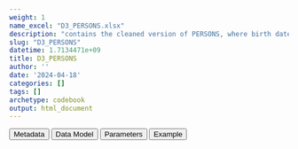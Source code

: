 ```yaml
---
weight: 1
name_excel: "D3_PERSONS.xlsx"
description: "contains the cleaned version of PERSONS, where birth date and death date are reconstituted as dates"
slug: "D3_PERSONS"
datetime: 1.7134471e+09
title: D3_PERSONS
author: ''
date: '2024-04-18'
categories: []
tags: []
archetype: codebook
output: html_document
---
```


<script src="/rmarkdown-libs/core-js/shim.min.js"></script>
<script src="/rmarkdown-libs/react/react.min.js"></script>
<script src="/rmarkdown-libs/react/react-dom.min.js"></script>
<script src="/rmarkdown-libs/reactwidget/react-tools.js"></script>
<script src="/rmarkdown-libs/htmlwidgets/htmlwidgets.js"></script>
<link href="/rmarkdown-libs/reactable/reactable.css" rel="stylesheet" />
<script src="/rmarkdown-libs/reactable-binding/reactable.js"></script>
<div class="tab">
<button class="tablinks" onclick="openCity(event, &#39;Metadata&#39;)" id="defaultOpen">Metadata</button>
<button class="tablinks" onclick="openCity(event, &#39;Data Model&#39;)">Data Model</button>
<button class="tablinks" onclick="openCity(event, &#39;Parameters&#39;)">Parameters</button>
<button class="tablinks" onclick="openCity(event, &#39;Example&#39;)">Example</button>
</div>
<div id="Metadata" class="tabcontent">
<div id="htmlwidget-1" class="reactable html-widget" style="width:auto;height:600px;"></div>
<script type="application/json" data-for="htmlwidget-1">{"x":{"tag":{"name":"Reactable","attribs":{"data":{"medatata_name":["Name of the dataset","Content of the dataset","Unit of observation","Dataset where the list of UoOs is fully listed and with 1 record per UoO","How many observations per UoO","NxUoO","Variables capturing the UoO","Primary key","Parameters",null,null,null,null,null,null,null,null,null,null,null],"metadata_content":["D3_PERSONS","contains the cleaned version of PERSONS, where birth date and death date are reconstituted as dates","a person in PERSON","PERSONS","unique","1","person_id","person_id",null,null,null,null,null,null,null,null,null,null,null,null]},"columns":[{"id":"medatata_name","name":"medatata_name","type":"character"},{"id":"metadata_content","name":"metadata_content","type":"character"}],"sortable":false,"searchable":true,"pagination":false,"highlight":true,"bordered":true,"striped":true,"style":{"maxWidth":1800},"height":"600px","dataKey":"a6b09fd25f9bc7d48ed65a14fa270cc1"},"children":[]},"class":"reactR_markup"},"evals":[],"jsHooks":[]}</script>
</div>
<div id="Data Model" class="tabcontent">
<div id="htmlwidget-2" class="reactable html-widget" style="width:auto;height:600px;"></div>
<script type="application/json" data-for="htmlwidget-2">{"x":{"tag":{"name":"Reactable","attribs":{"data":{"Varname":["person_id","birth_date","death_date","sex_at_instance_creation","birth_month_imputed","birth_day_imputed","death_month_imputed","death_day_imputed",null,null,null,null,null,null,null,null,null,null,null,null],"Description":["unique person identifier","date reconstituted from day, month and year","date reconstituted from day, month and year","sex at instance creation",null,null,null,null,null,null,null,null,null,null,null,null,null,null,null,null],"Format":["character","date","date","character","binary","binary","binary","binary",null,null,null,null,null,null,null,null,null,null,null,null],"Vocabulary":[null,null,null,null,"1 = imputed\r\n0 = otherwise","1 = imputed\r\n0 = otherwise","1 = imputed\r\n0 = otherwise","1 = imputed\r\n0 = otherwise",null,null,null,null,null,null,null,null,null,null,null,null],"Notes and examples":["from CDM PERSONS","algorithm is in place to handle the case when month and day are missing","algorithm is in place to handle the case when month and day are missing","from CDM PERSONS","if the first observation period starts during birth year, the start of the observation period is used as a birth date, otherwise 30 june","if the first observation period starts during birth year, the start of the observation period is used as a birth date, otherwise 30 june",null,null,null,null,null,null,null,null,null,null,null,null,null,null],"Parameters":[null,null,null,null,null,null,null,null,null,null,null,null,null,null,null,null,null,null,null,null],"Source tables and variables":[null,null,null,null,null,null,null,null,null,null,null,null,null,null,null,null,null,null,null,null],"Retrieved":["yes",null,null,null,null,null,null,null,null,null,null,null,null,null,null,null,null,null,null,null],"Calculated":[null,"yes","yes","yes","yes","yes","yes","yes",null,null,null,null,null,null,null,null,null,null,null,null],"Algorithm_id":[null,null,null,null,null,null,null,null,null,null,null,null,null,null,null,null,null,null,null,null],"Rule":[null,null,null,null,null,null,null,null,null,null,null,null,null,null,null,null,null,null,null,null]},"columns":[{"id":"Varname","name":"Varname","type":"character"},{"id":"Description","name":"Description","type":"character"},{"id":"Format","name":"Format","type":"character"},{"id":"Vocabulary","name":"Vocabulary","type":"character"},{"id":"Notes and examples","name":"Notes and examples","type":"character"},{"id":"Parameters","name":"Parameters","type":"logical"},{"id":"Source tables and variables","name":"Source tables and variables","type":"logical"},{"id":"Retrieved","name":"Retrieved","type":"character"},{"id":"Calculated","name":"Calculated","type":"character"},{"id":"Algorithm_id","name":"Algorithm_id","type":"logical"},{"id":"Rule","name":"Rule","type":"logical"}],"sortable":false,"searchable":true,"pagination":false,"highlight":true,"bordered":true,"striped":true,"style":{"maxWidth":1800},"height":"600px","dataKey":"7be5dde3fee3c7e3983a2bdb5568eefd"},"children":[]},"class":"reactR_markup"},"evals":[],"jsHooks":[]}</script>
</div>
<div id="Parameters" class="tabcontent">
<div id="htmlwidget-3" class="reactable html-widget" style="width:auto;height:600px;"></div>
<script type="application/json" data-for="htmlwidget-3">{"x":{"tag":{"name":"Reactable","attribs":{"data":{"parameter in the variable name":[null,null,null,null,null,null,null,null,null,null,null,null,null,null,null,null,null,null,null,null],"values":[null,null,null,null,null,null,null,null,null,null,null,null,null,null,null,null,null,null,null,null],"name of macro":[null,null,null,null,null,null,null,null,null,null,null,null,null,null,null,null,null,null,null,null]},"columns":[{"id":"parameter in the variable name","name":"parameter in the variable name","type":"logical"},{"id":"values","name":"values","type":"logical"},{"id":"name of macro","name":"name of macro","type":"logical"}],"sortable":false,"searchable":true,"pagination":false,"highlight":true,"bordered":true,"striped":true,"style":{"maxWidth":1800},"height":"600px","dataKey":"f545894952d01490ab535e7af1d88bc2"},"children":[]},"class":"reactR_markup"},"evals":[],"jsHooks":[]}</script>
</div>
<div id="Example" class="tabcontent">
<div id="htmlwidget-4" class="reactable html-widget" style="width:auto;height:600px;"></div>
<script type="application/json" data-for="htmlwidget-4">{"x":{"tag":{"name":"Reactable","attribs":{"data":{"person_id":["P0001","P0002","P0003",null,null,null,null,null,null,null,null,null,null,null,null,null,null,null,null,null],"sex_at_instance_creation":["F","M","M",null,null,null,null,null,null,null,null,null,null,null,null,null,null,null,null,null],"birth_month_imputed":[0,0,1,"NA","NA","NA","NA","NA","NA","NA","NA","NA","NA","NA","NA","NA","NA","NA","NA","NA"],"birth_day_imputed":[0,0,1,"NA","NA","NA","NA","NA","NA","NA","NA","NA","NA","NA","NA","NA","NA","NA","NA","NA"],"death_day_imputed":[0,0,0,"NA","NA","NA","NA","NA","NA","NA","NA","NA","NA","NA","NA","NA","NA","NA","NA","NA"],"death_month_imputed":[0,0,0,"NA","NA","NA","NA","NA","NA","NA","NA","NA","NA","NA","NA","NA","NA","NA","NA","NA"],"birth_date":["1968-03-15","1998-01-01","1946-06-30",null,null,null,null,null,null,null,null,null,null,null,null,null,null,null,null,null],"death_date":[null,null,"2021-02-21",null,null,null,null,null,null,null,null,null,null,null,null,null,null,null,null,null]},"columns":[{"id":"person_id","name":"person_id","type":"character"},{"id":"sex_at_instance_creation","name":"sex_at_instance_creation","type":"character"},{"id":"birth_month_imputed","name":"birth_month_imputed","type":"numeric"},{"id":"birth_day_imputed","name":"birth_day_imputed","type":"numeric"},{"id":"death_day_imputed","name":"death_day_imputed","type":"numeric"},{"id":"death_month_imputed","name":"death_month_imputed","type":"numeric"},{"id":"birth_date","name":"birth_date","type":"character"},{"id":"death_date","name":"death_date","type":"character"}],"sortable":false,"searchable":true,"pagination":false,"highlight":true,"bordered":true,"striped":true,"style":{"maxWidth":1800},"height":"600px","dataKey":"f262c900e76e35dcf2c31cd7016d367d"},"children":[]},"class":"reactR_markup"},"evals":[],"jsHooks":[]}</script>
</div>

